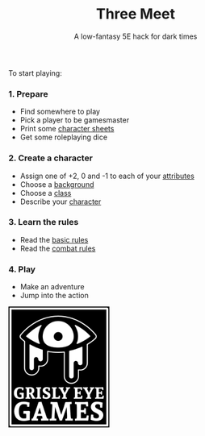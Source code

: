 <header>

# Three Meet

<p class="subheading">A low-fantasy 5E hack for dark times</p>

</header>

To start playing:

<section class="summaries">

<section class="summary">

### 1. Prepare

  + Find somewhere to play
  + Pick a player to be gamesmaster
  + Print some [character sheets](https://github.com/grislyeye/three-meet-char-sheet/releases/download/v0.0.1/three-meet-char-sheet-0.0.1.pdf)
  + Get some roleplaying dice

</section>

<section class="summary">

### 2. Create a character

  + Assign one of +2, 0 and -1 to each of your [attributes](pages/characters/attributes.md)
  + Choose a [background](pages/backgrounds/index.md)
  + Choose a [class](pages/classes/index.md)
  + Describe your [character](pages/characters.md)

</section>

<section class="summary">

### 3. Learn the rules

  + Read the [basic rules](pages/rules.md)
  + Read the [combat rules](pages/combat.md)

</section>

<section class="summary">

### 4. Play

  + Make an adventure
  + Jump into the action

</section>

</section>

[![Grisly Eye Games](assets/images/grisly-eye-games-logo.png)](https://grislyeye.com)
